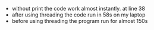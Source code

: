 - without print the code work almost instantly. at line 38
- after using threading the code run in 58s on my laptop
- before using threading the program run for almost 150s
